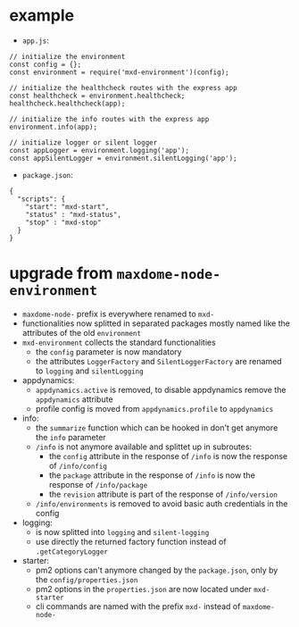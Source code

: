 # example

* ```app.js```:
```
// initialize the environment
const config = {};
const environment = require('mxd-environment')(config);

// initialize the healthcheck routes with the express app
const healthcheck = environment.healthcheck;
healthcheck.healthcheck(app);

// initialize the info routes with the express app
environment.info(app);

// initialize logger or silent logger
const appLogger = environment.logging('app');
const appSilentLogger = environment.silentLogging('app');
```

* ```package.json```:
```
{
  "scripts": {
    "start": "mxd-start",
    "status" : "mxd-status",
    "stop" : "mxd-stop"
  }
}
```


# upgrade from ```maxdome-node-environment```

* ```maxdome-node-``` prefix is everywhere renamed to ```mxd-```
* functionalities now splitted in separated packages mostly named like the attributes of the old ```environment```
* ```mxd-environment``` collects the standard functionalities
  * the ```config``` parameter is now mandatory
  * the attributes ```LoggerFactory``` and ```SilentLoggerFactory``` are renamed to ```logging``` and ```silentLogging```
* appdynamics:
  * ```appdynamics.active``` is removed, to disable appdynamics remove the ```appdynamics``` attribute
  * profile config is moved from ```appdynamics.profile``` to ```appdynamics```
* info:
  * the ```summarize``` function which can be hooked in don't get anymore the ```info``` parameter
  * ```/info``` is not anymore available and splittet up in subroutes:
    * the ```config``` attribute in the response of ```/info``` is now the response of ```/info/config```
    * the ```package``` attribute in the response of ```/info``` is now the response of ```/info/package```
    * the ```revision``` attribute is part of the response of ```/info/version```
  * ```/info/environments``` is removed to avoid basic auth credentials in the config
* logging:
  * is now splitted into ```logging``` and ```silent-logging```
  * use directly the returned factory function instead of ```.getCategoryLogger```
* starter:
  * pm2 options can't anymore changed by the ```package.json```, only by the ```config/properties.json```
  * pm2 options in the ```properties.json``` are now located under ```mxd-starter```
  * cli commands are named with the prefix ```mxd-``` instead of ```maxdome-node-```
